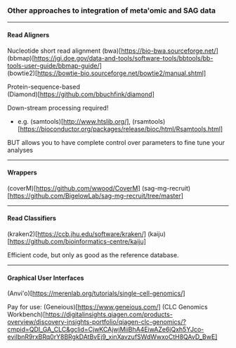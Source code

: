 ### Other approaches to integration of meta'omic and SAG data

---
#### Read Aligners

Nucleotide short read alignment
(bwa)[https://bio-bwa.sourceforge.net/]  
(bbmap)[https://jgi.doe.gov/data-and-tools/software-tools/bbtools/bb-tools-user-guide/bbmap-guide/]  
(bowtie2)[https://bowtie-bio.sourceforge.net/bowtie2/manual.shtml]  

Protein-sequence-based  
(Diamond)[https://github.com/bbuchfink/diamond]

Down-stream processing required! 
* e.g. (samtools)[http://www.htslib.org/], (rsamtools)[https://bioconductor.org/packages/release/bioc/html/Rsamtools.html]

BUT allows you to have complete control over parameters to fine tune your analyses

---
#### Wrappers  
(coverM)[https://github.com/wwood/CoverM]
(sag-mg-recruit)[https://github.com/BigelowLab/sag-mg-recruit/tree/master]

---
#### Read Classifiers
(kraken2)[https://ccb.jhu.edu/software/kraken/]
(kaiju)[https://github.com/bioinformatics-centre/kaiju]

Efficient code, but only as good as the reference database.

---
#### Graphical User Interfaces

(Anvi'o)[https://merenlab.org/tutorials/single-cell-genomics/]

Pay for use:
(Geneious)[https://www.geneious.com/]
(CLC Genomics Workbench)[https://digitalinsights.qiagen.com/products-overview/discovery-insights-portfolio/qiagen-clc-genomics/?cmpid=QDI_GA_CLC&gclid=CjwKCAjwjMiiBhA4EiwAZe6jQxh5YJco-eviIbnR9rxBRq0rY8BRgkDAtBvEj9_xinXavzufSWdWwxoCtH8QAvD_BwE]

